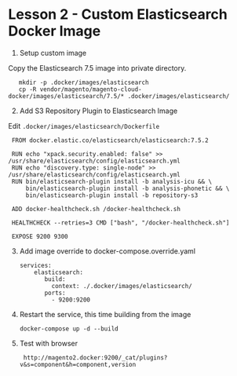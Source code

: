 # Lesson 2 - Custom Elasticsearch Docker Image

1) Setup custom image 

Copy the Elasticsearch 7.5 image into private directory.

       mkdir -p .docker/images/elasticsearch
       cp -R vendor/magento/magento-cloud-docker/images/elasticsearch/7.5/* .docker/images/elasticsearch/ 
       
2) Add S3 Repository Plugin to Elasticsearch Image

Edit `.docker/images/elasticsearch/Dockerfile`

     FROM docker.elastic.co/elasticsearch/elasticsearch:7.5.2
     
     RUN echo "xpack.security.enabled: false" >> /usr/share/elasticsearch/config/elasticsearch.yml
     RUN echo "discovery.type: single-node" >> /usr/share/elasticsearch/config/elasticsearch.yml
     RUN bin/elasticsearch-plugin install -b analysis-icu && \
         bin/elasticsearch-plugin install -b analysis-phonetic && \
         bin/elasticsearch-plugin install -b repository-s3
     
     ADD docker-healthcheck.sh /docker-healthcheck.sh
     
     HEALTHCHECK --retries=3 CMD ["bash", "/docker-healthcheck.sh"]
     
     EXPOSE 9200 9300

3) Add image override to docker-compose.override.yaml

       services:
           elasticsearch:
              build:
                context: ./.docker/images/elasticsearch/
              ports:
                - 9200:9200
                
                
4) Restart the service, this time building from the image

       docker-compose up -d --build


5) Test with browser

        http://magento2.docker:9200/_cat/plugins?v&s=component&h=component,version